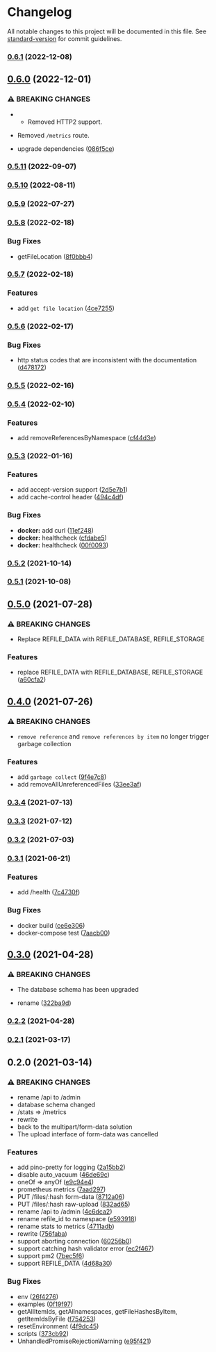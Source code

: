 # Changelog

All notable changes to this project will be documented in this file. See [standard-version](https://github.com/conventional-changelog/standard-version) for commit guidelines.

### [0.6.1](https://github.com/BlackGlory/refile/compare/v0.6.0...v0.6.1) (2022-12-08)

## [0.6.0](https://github.com/BlackGlory/refile/compare/v0.5.11...v0.6.0) (2022-12-01)


### ⚠ BREAKING CHANGES

* - Removed HTTP2 support.
- Removed `/metrics` route.

* upgrade dependencies ([086f5ce](https://github.com/BlackGlory/refile/commit/086f5ce648670be04569bead4eb78f4b86586346))

### [0.5.11](https://github.com/BlackGlory/refile/compare/v0.5.10...v0.5.11) (2022-09-07)

### [0.5.10](https://github.com/BlackGlory/refile/compare/v0.5.9...v0.5.10) (2022-08-11)

### [0.5.9](https://github.com/BlackGlory/refile/compare/v0.5.8...v0.5.9) (2022-07-27)

### [0.5.8](https://github.com/BlackGlory/refile/compare/v0.5.7...v0.5.8) (2022-02-18)


### Bug Fixes

* getFileLocation ([8f0bbb4](https://github.com/BlackGlory/refile/commit/8f0bbb424a41450af2757b796a4c344935f746c5))

### [0.5.7](https://github.com/BlackGlory/refile/compare/v0.5.6...v0.5.7) (2022-02-18)


### Features

* add `get file location` ([4ce7255](https://github.com/BlackGlory/refile/commit/4ce72550e3f2ab89bf69044dad1806d09ceb9875))

### [0.5.6](https://github.com/BlackGlory/refile/compare/v0.5.5...v0.5.6) (2022-02-17)


### Bug Fixes

* http status codes that are inconsistent with the documentation ([d478172](https://github.com/BlackGlory/refile/commit/d478172615428f6354176f34af9d9b086b29374b))

### [0.5.5](https://github.com/BlackGlory/refile/compare/v0.5.4...v0.5.5) (2022-02-16)

### [0.5.4](https://github.com/BlackGlory/refile/compare/v0.5.3...v0.5.4) (2022-02-10)


### Features

* add removeReferencesByNamespace ([cf44d3e](https://github.com/BlackGlory/refile/commit/cf44d3e7d4654bd8cfb13dea2b4671abfe614b04))

### [0.5.3](https://github.com/BlackGlory/refile/compare/v0.5.2...v0.5.3) (2022-01-16)


### Features

* add accept-version support ([2d5e7b1](https://github.com/BlackGlory/refile/commit/2d5e7b1c4c63d8f2c486e85d36b1e997ace0d732))
* add cache-control header ([494c4df](https://github.com/BlackGlory/refile/commit/494c4df800de929af54921419e7f01e4ba8ac0f5))


### Bug Fixes

* **docker:** add curl ([11ef248](https://github.com/BlackGlory/refile/commit/11ef24874a6f1358c9e866b30ae69973d9baaafc))
* **docker:** healthcheck ([cfdabe5](https://github.com/BlackGlory/refile/commit/cfdabe56d98b14ab4ac198ec906a4510262e074f))
* **docker:** healthcheck ([00f0093](https://github.com/BlackGlory/refile/commit/00f00936fad39369991766b1e6c0cd188de9048a))

### [0.5.2](https://github.com/BlackGlory/refile/compare/v0.5.1...v0.5.2) (2021-10-14)

### [0.5.1](https://github.com/BlackGlory/refile/compare/v0.5.0...v0.5.1) (2021-10-08)

## [0.5.0](https://github.com/BlackGlory/refile/compare/v0.4.0...v0.5.0) (2021-07-28)


### ⚠ BREAKING CHANGES

* Replace REFILE_DATA with REFILE_DATABASE, REFILE_STORAGE

### Features

* replace REFILE_DATA with REFILE_DATABASE, REFILE_STORAGE ([a60cfa2](https://github.com/BlackGlory/refile/commit/a60cfa27b49afa09d25e744df4e236faf906c938))

## [0.4.0](https://github.com/BlackGlory/refile/compare/v0.3.4...v0.4.0) (2021-07-26)


### ⚠ BREAKING CHANGES

* `remove reference` and `remove references by item` no longer
trigger garbage collection

### Features

* add `garbage collect` ([9f4e7c8](https://github.com/BlackGlory/refile/commit/9f4e7c83af5ff130d0ca617d1e3dc389e8f86044))
* add removeAllUnreferencedFiles ([33ee3af](https://github.com/BlackGlory/refile/commit/33ee3af2db04f63a6dd00a1f22548ae13ac22793))

### [0.3.4](https://github.com/BlackGlory/refile/compare/v0.3.3...v0.3.4) (2021-07-13)

### [0.3.3](https://github.com/BlackGlory/refile/compare/v0.3.2...v0.3.3) (2021-07-12)

### [0.3.2](https://github.com/BlackGlory/refile/compare/v0.3.1...v0.3.2) (2021-07-03)

### [0.3.1](https://github.com/BlackGlory/refile/compare/v0.3.0...v0.3.1) (2021-06-21)


### Features

* add /health ([7c4730f](https://github.com/BlackGlory/refile/commit/7c4730f7172955f310522a7686a2bf3d95b3bb32))


### Bug Fixes

* docker build ([ce6e306](https://github.com/BlackGlory/refile/commit/ce6e3066ed2af76824bdcf92bda7ea0ca0cf3a2e))
* docker-compose test ([7aacb00](https://github.com/BlackGlory/refile/commit/7aacb00d8944ca0c63e6f8b1abe0856db7737057))

## [0.3.0](https://github.com/BlackGlory/refile/compare/v0.2.2...v0.3.0) (2021-04-28)


### ⚠ BREAKING CHANGES

* The database schema has been upgraded

* rename ([322ba9d](https://github.com/BlackGlory/refile/commit/322ba9d6857475b629c04f6df92ce5d502042801))

### [0.2.2](https://github.com/BlackGlory/refile/compare/v0.2.1...v0.2.2) (2021-04-28)

### [0.2.1](https://github.com/BlackGlory/refile/compare/v0.2.0...v0.2.1) (2021-03-17)

## 0.2.0 (2021-03-14)


### ⚠ BREAKING CHANGES

* rename /api to /admin
* database schema changed
* /stats => /metrics
* rewrite
* back to the multipart/form-data solution
* The upload interface of form-data was cancelled

### Features

* add pino-pretty for logging ([2a15bb2](https://github.com/BlackGlory/refile/commit/2a15bb29a7e19b8be7dd270f0d053a012f1dd73c))
* disable auto_vacuum ([46de69c](https://github.com/BlackGlory/refile/commit/46de69c2c249bc52403329836cb7b6d2bb19cbac))
* oneOf => anyOf ([e9c94e4](https://github.com/BlackGlory/refile/commit/e9c94e415f5e6f144bd626d26bcc5de9b5b8a573))
* prometheus metrics ([7aad297](https://github.com/BlackGlory/refile/commit/7aad297f6ed3a134495f568267a368202c4ae8c2))
* PUT /files/:hash form-data ([8712a06](https://github.com/BlackGlory/refile/commit/8712a0695cc02492edd861d5d4d50cc084a48992))
* PUT /files/:hash raw-upload ([832ad65](https://github.com/BlackGlory/refile/commit/832ad655429391bc5bb39a231e83d088f69cbd0b))
* rename /api to /admin ([4c6dca2](https://github.com/BlackGlory/refile/commit/4c6dca20943b985c34628e5390238da805af242c))
* rename refile_id to namespace ([e593918](https://github.com/BlackGlory/refile/commit/e5939182cce5f476eb50f6c0941fcf5eedc8aa8f))
* rename stats to metrics ([4711adb](https://github.com/BlackGlory/refile/commit/4711adb81c3f5a14e39afc49934e719d8c823c32))
* rewrite ([756faba](https://github.com/BlackGlory/refile/commit/756faba6203aba9fecf6f357222c3c75528f19da))
* support aborting connection ([60256b0](https://github.com/BlackGlory/refile/commit/60256b0a96616fb8ed6f759feb0be3128d689e4f))
* support catching hash validator error ([ec2f467](https://github.com/BlackGlory/refile/commit/ec2f4674fc337be39ea033faa3e06c20e024325f))
* support pm2 ([7bec5f6](https://github.com/BlackGlory/refile/commit/7bec5f6f272221c5814db5343ea8ce1843ea9f11))
* support REFILE_DATA ([4d68a30](https://github.com/BlackGlory/refile/commit/4d68a307447f9ae63a14bbbdf932f50f5473437c))


### Bug Fixes

* env ([26f4276](https://github.com/BlackGlory/refile/commit/26f42760c9441ef54485d00ce45cd4fc0d13c312))
* examples ([0f19f97](https://github.com/BlackGlory/refile/commit/0f19f97e9073602d5cdd1da62390ae236eb65ceb))
* getAllItemIds, getAllnamespaces, getFileHashesByItem, getItemIdsByFile ([f754253](https://github.com/BlackGlory/refile/commit/f75425300743d497baea4ba94f8d7f1503d727fd))
* resetEnvironment ([4f9dc45](https://github.com/BlackGlory/refile/commit/4f9dc45f573b5ff58d4997de757737b91af6d54e))
* scripts ([373cb92](https://github.com/BlackGlory/refile/commit/373cb925b5f4d69189704464ebd7b5d2c840419b))
* UnhandledPromiseRejectionWarning ([e95f421](https://github.com/BlackGlory/refile/commit/e95f421c15b928e0a14b9ab96d5891e2b9920c76))
